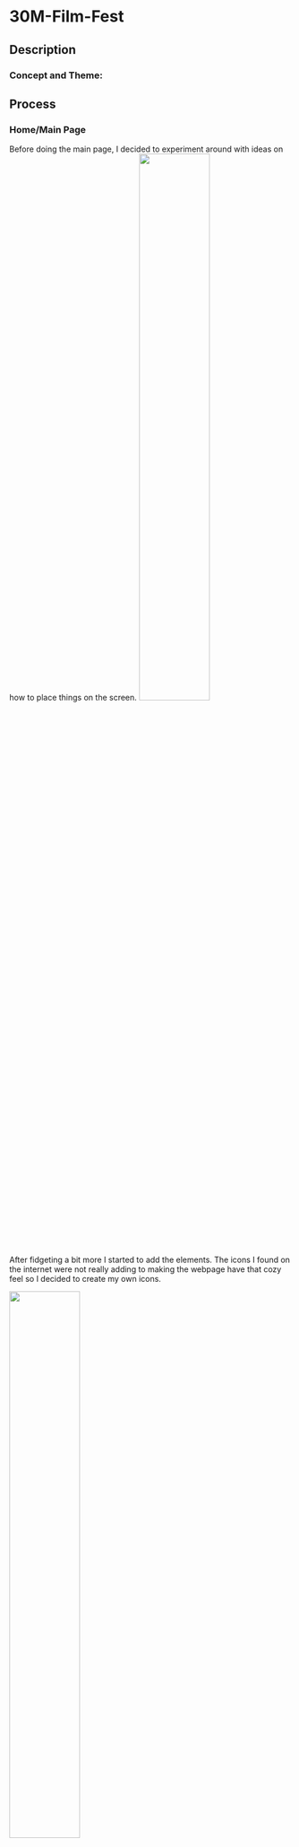 # 30M-Film-Fest

## Description

### Concept and Theme:

## Process

### Home/Main Page
Before doing the main page, I decided to experiment around with ideas on how to place things on the screen. 
<img src="images-documentation/mainpage1.png" width="50%">

After fidgeting a bit more I started to add the elements. The icons I found on the internet were not really adding to making the webpage have that cozy feel so I decided to create my own icons.

<img src="images-documentation/mainpage2.png" width=50%>

Once the main page looked like I had envisioned, I then worked on making the site responsive. It's not that good but it gets the job done once you get on certain measurements. 

Desktop:
<img src="images-documentation/mainpage3.png" width="80%"> 

Phone:
<img src="images-documentation/mainpage-small.png" width="25%"> 

Notes from the first day:
- It took me a whole day.
- It was very hard to make the website responsive.
- Using grids was useful but it also came with its perks. For instance it is very hard to position and take into consideration objects that are not within that grid. 
- Also keeping track of what things have a certain position and relative to what they should be centered.
- Overall, a major problem was keeping track of what was inside what, what elements inside another should be styled as part of that elements and which can be styled overall. 
- Additionally, keeping track of files is also very important and it is very easy to miss
- Spelling mistakes were also very common 
- I learned how to use click on Javascript yay!
- I wanted to have a dark mode (view mode button) option but I ended up not liking the idea. 


### Play Page
What became the play page actually started as my gallery page, but as I was working on it, I realized that the layout was much better suited for the play page and thus added some javascript so that it could become interactive and play if the user clicked the play icon. One thing I struggle with after I pushed the code to GitHub was the autoplay. In my local file it worked perfectly fine but for some reason once I uploaded it, the feature video would autoplay. I also made the UI for this just so that the appearance would match the aesthetic of the rest of the website better. I also added the videos of my other classmates because I though it would be nicer than having more images of the video. 

<img src="images-documentation/playButton.png">
<img src="images-documentation/playpage.png">

### Gallery 
For the gallery I decided to use a grid system by making rows and columns dividers and then placing them on a grid. I then tried to make it more complex by adding a card with the name of the video and the group members once it hovers. I really wanted to try transitions so I also incorporated them and as a final touch I added links to the projects of my classmates. 
<img src="images-documentation/gallery.png"> 

### Team Page 
I got the idea for the Team page after watching a <a href="https://youtu.be/ntg6tbGxP3k">video about</a> how to do parallax effect on html, css and javascript, and I thought it would be interesting to implement it but using images of ourselves instead of the planets. 
Additionally I wanted the appearance to be similar to the way people's cameras are showcased in Zoom, but at the same time, I also wanted to have an element that showcased how we have in a way re-shaped zoom to become part of our social environment. Thus I decided to change the shape of the rectangle on zoom for a circle. 

To give the design more character, I decided to make my own minimalistic drawings with a similar texture to the UI elements I did previously, instead of using screenshots from the video. At the end, I came up with this: 

<img src="images-documentation/team1.png" width="30%"> <img src="images-documentation/team2.png" width="30%"> <img src="images-documentation/team3.png" width="30%">
- I decided to use colors that would contrast with my orginal color palette and at the same time would also compliment some of the colors from the skin or clothes that the girls are wearing. 

### About Page
The About page was inspired by the chat in Zoom meetings. I thought that rather than have a box of text telling the user what the page is about, it would be more interesting and engaging to pretend that the people who created the website are having a chat with the user, kinda predicting the questions that the user might have and an overview of how to use the site. Making the chat scrollable, I believe, added to the interaction of this page in particular without actually having to use any script on it. 
<img src="images-documentation/textInspiration.png" width="50%">

I kept the same color palette that was used in the main menu and decided to implement the blue as a way to frame the chat and make it stand out in the screen (I originally inverted the colors but placing the blue outsided, I think, made a difference to what catches the attention first). 

In progress look:
<img src="images-documentation/aboutPage1.png" width="70%">

Initial colors:
<img src="images-documentation/orange-about.png" width="70%">

Final About page: 
<img src="images-documentation/aboutpage.png" width="70%">

## Challenges
- Autoplay of video player (it doesn't happen on my local file but once I pushed it to GitHub it had that issue)

### To keep in mind for the future

- Improve my ability to place things and use grids to make the website responsive
- Being more tidy with the code 
- Having better transitions for some things.
- Trying to design for the phone screen first and then work my way up to desktop screen sizes. 
- Learn more javascript 
- I really like the hamburger navigation bar, I want to keep on building from it
- I didn’t got to use animations, so I would like to do that sometime 


## Reflection
